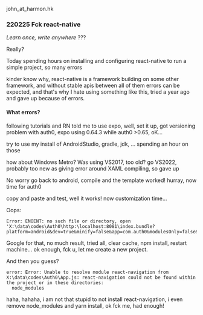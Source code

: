 john_at_harmon.hk

### 220225 **Fck react-native**

_Learn once, write anywhere_ ???

Really?

Today spending hours on installing and configuring react-native to run a simple project, so many errors

kinder know why, react-native is a framework building on some other framework, and without stable apis between all of them errors can be expected, and that's why I hate using something like this, tried a year ago and gave up because of errors.

#### What errors?
following tutorials and RN told me to use expo, well, set it up, got versioning problem with auth0, expo using 0.64.3 while auth0 >0.65, oK...

try to use my install of AndroidStudio, gradle, jdk, ... spending an hour on those

how about Windows Metro? Was using VS2017, too old? go VS2022, probably too new as giving error around XAML compiling, so gave up

No worry go back to android, compile and the template worked! hurray, now time for auth0

copy and paste and test, well it works! now customization time...

Oops:
```
Error: ENOENT: no such file or directory, open 'X:\data\codes\Auth0\http:\localhost:8081\index.bundle?platform=android&dev=true&minify=false&app=com.auth0&modulesOnly=false&runModule=true'
```
Google for that, no much result, tried all, clear cache, npm install, restart machine... ok enough, fck u, let me create a new project.

And then you guess?
```
error: Error: Unable to resolve module react-navigation from X:\data\codes\Auth0\App.js: react-navigation could not be found within the project or in these directories:
  node_modules
```
haha, hahaha, i am not that stupid to not install react-navigation, i even remove node_modules and yarn install, ok fck me, had enough!
